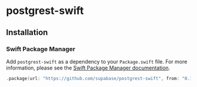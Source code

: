 # postgrest-swift

## Installation

### Swift Package Manager

Add `postgrest-swift` as a dependency to your `Package.swift` file. For more information, please see the [Swift Package Manager documentation](https://github.com/apple/swift-package-manager/tree/master/Documentation).

```swift
.package(url: "https://github.com/supabase/postgrest-swift", from: "0.1.0")
```
